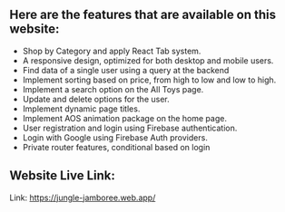 <h2>Here are the features that are available on this website:</h2>

<ul>
  <li>Shop by Category and apply React Tab system.</li>
  <li>A responsive design, optimized for both desktop and mobile users.</li>
  <li>Find data of a single user using a query at the backend</li>
  <li>Implement sorting based on price, from high to low and low to high.</li>
  <li>Implement a search option on the All Toys page.</li>
  <li>Update and delete options for the user.</li>
  <li>Implement dynamic page titles.</li>
  <li>Implement AOS animation package on the home page.</li>
  <li>User registration and login using Firebase authentication.</li>
  <li>Login with Google using Firebase Auth providers.</li>
  <li>Private router features, conditional based on login</li>
</ul>

<h2>Website Live Link:</h2>
<p>Link: <a href="https://jungle-jamboree.web.app/" target="_blank">https://jungle-jamboree.web.app/</a> </p>